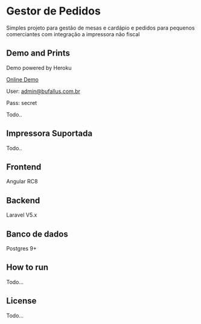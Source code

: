 # Gestor de Pedidos

Simples projeto para gestão de mesas e cardápio e pedidos para pequenos comerciantes
com integração a impressora não fiscal

## Demo and Prints

Demo powered by Heroku

[Online Demo](https://bufallus.herokuapp.com)

User: admin@bufallus.com.br

Pass: secret

Todo..

## Impressora Suportada
Todo..

## Frontend
Angular RC8

## Backend
Laravel V5.x

## Banco de dados
Postgres 9+

## How to run
Todo...

## License
Todo...
